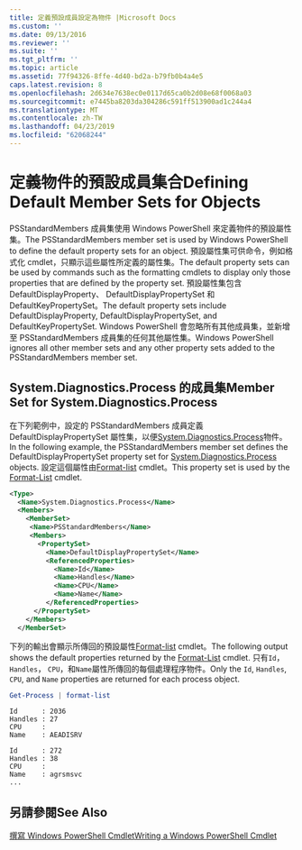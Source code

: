 ```yaml
---
title: 定義預設成員設定為物件 |Microsoft Docs
ms.custom: ''
ms.date: 09/13/2016
ms.reviewer: ''
ms.suite: ''
ms.tgt_pltfrm: ''
ms.topic: article
ms.assetid: 77f94326-8ffe-4d40-bd2a-b79fb0b4a4e5
caps.latest.revision: 8
ms.openlocfilehash: 2d634e7638ec0e0117d65ca0b2d08e68f0068a03
ms.sourcegitcommit: e7445ba8203da304286c591ff513900ad1c244a4
ms.translationtype: MT
ms.contentlocale: zh-TW
ms.lasthandoff: 04/23/2019
ms.locfileid: "62068244"
---
```

# <a name="defining-default-member-sets-for-objects"></a><span data-ttu-id="4c724-102">定義物件的預設成員集合</span><span class="sxs-lookup"><span data-stu-id="4c724-102">Defining Default Member Sets for Objects</span></span>

<span data-ttu-id="4c724-103">PSStandardMembers 成員集使用 Windows PowerShell 來定義物件的預設屬性集。</span><span class="sxs-lookup"><span data-stu-id="4c724-103">The PSStandardMembers member set is used by Windows PowerShell to define the default property sets for an object.</span></span> <span data-ttu-id="4c724-104">預設屬性集可供命令，例如格式化 cmdlet，只顯示這些屬性所定義的屬性集。</span><span class="sxs-lookup"><span data-stu-id="4c724-104">The default property sets can be used by commands such as the formatting cmdlets to display only those properties that are defined by the property set.</span></span> <span data-ttu-id="4c724-105">預設屬性集包含 DefaultDisplayProperty、 DefaultDisplayPropertySet 和 DefaultKeyPropertySet。</span><span class="sxs-lookup"><span data-stu-id="4c724-105">The default property sets include DefaultDisplayProperty, DefaultDisplayPropertySet, and DefaultKeyPropertySet.</span></span> <span data-ttu-id="4c724-106">Windows PowerShell 會忽略所有其他成員集，並新增至 PSStandardMembers 成員集的任何其他屬性集。</span><span class="sxs-lookup"><span data-stu-id="4c724-106">Windows PowerShell ignores all other member sets and any other property sets added to the PSStandardMembers member set.</span></span>

## <a name="member-set-for-systemdiagnosticsprocess"></a><span data-ttu-id="4c724-107">System.Diagnostics.Process 的成員集</span><span class="sxs-lookup"><span data-stu-id="4c724-107">Member Set for System.Diagnostics.Process</span></span>

<span data-ttu-id="4c724-108">在下列範例中，設定的 PSStandardMembers 成員定義 DefaultDisplayPropertySet 屬性集，以便[System.Diagnostics.Process](/dotnet/api/System.Diagnostics.Process)物件。</span><span class="sxs-lookup"><span data-stu-id="4c724-108">In the following example, the PSStandardMembers member set defines the DefaultDisplayPropertySet property set for [System.Diagnostics.Process](/dotnet/api/System.Diagnostics.Process) objects.</span></span> <span data-ttu-id="4c724-109">設定這個屬性由[Format-list](/powershell/module/Microsoft.PowerShell.Utility/Format-List) cmdlet。</span><span class="sxs-lookup"><span data-stu-id="4c724-109">This property set is used by the [Format-List](/powershell/module/Microsoft.PowerShell.Utility/Format-List) cmdlet.</span></span>

```xml
<Type>
  <Name>System.Diagnostics.Process</Name>
  <Members>
    <MemberSet>
     <Name>PSStandardMembers</Name>
     <Members>
       <PropertySet>
         <Name>DefaultDisplayPropertySet</Name>
         <ReferencedProperties>
           <Name>Id</Name>
           <Name>Handles</Name>
           <Name>CPU</Name>
           <Name>Name</Name>
         </ReferencedProperties>
      </PropertySet>
    </Members>
  </MemberSet>
```

<span data-ttu-id="4c724-110">下列的輸出會顯示所傳回的預設屬性[Format-list](/powershell/module/Microsoft.PowerShell.Utility/Format-List) cmdlet。</span><span class="sxs-lookup"><span data-stu-id="4c724-110">The following output shows the default properties returned by the [Format-List](/powershell/module/Microsoft.PowerShell.Utility/Format-List) cmdlet.</span></span> <span data-ttu-id="4c724-111">只有`Id`， `Handles`， `CPU`，和`Name`屬性所傳回的每個處理程序物件。</span><span class="sxs-lookup"><span data-stu-id="4c724-111">Only the `Id`, `Handles`, `CPU`, and `Name` properties are returned for each process object.</span></span>

```powershell
Get-Process | format-list
```

```output
Id      : 2036
Handles : 27
CPU     :
Name    : AEADISRV

Id      : 272
Handles : 38
CPU     :
Name    : agrsmsvc
...
```

## <a name="see-also"></a><span data-ttu-id="4c724-112">另請參閱</span><span class="sxs-lookup"><span data-stu-id="4c724-112">See Also</span></span>

[<span data-ttu-id="4c724-113">撰寫 Windows PowerShell Cmdlet</span><span class="sxs-lookup"><span data-stu-id="4c724-113">Writing a Windows PowerShell Cmdlet</span></span>](./writing-a-windows-powershell-cmdlet.md)
